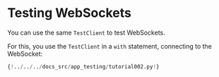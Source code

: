 # Testing WebSockets

You can use the same `TestClient` to test WebSockets.

For this, you use the `TestClient` in a `with` statement, connecting to the WebSocket:

```Python hl_lines="27 28 29 30 31"
{!../../../docs_src/app_testing/tutorial002.py!}
```
